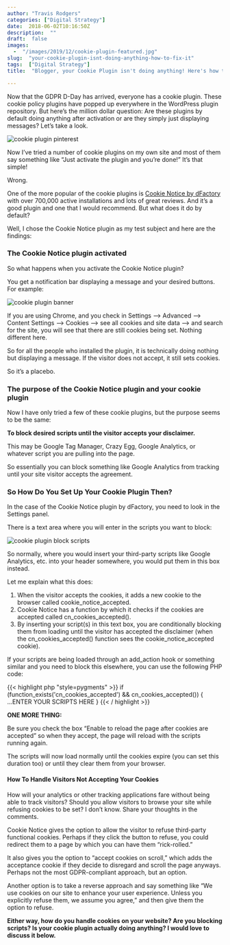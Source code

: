 ```yaml
---
author: "Travis Rodgers"
categories: ["Digital Strategy"]
date:  2018-06-02T10:16:50Z
description:  ""
draft:  false
images: 
  -  "/images/2019/12/cookie-plugin-featured.jpg"
slug:  "your-cookie-plugin-isnt-doing-anything-how-to-fix-it"
tags:  ["Digital Strategy"]
title:  "Blogger, your Cookie Plugin isn't doing anything! Here's how to fix it"

---
```



<p>Now that the GDPR D-Day has arrived, everyone has a cookie plugin. These cookie policy plugins have popped up everywhere in the WordPress plugin repository. But here&rsquo;s the million dollar question: Are these plugins by default doing anything after activation or are they simply just displaying messages? Let&rsquo;s take a look.</p>
<p class="textcenter"><img data-rjs="2" title="cookie plugin pinterest" src="/images/2019/12/cookie-plugin-pinterest.jpg" style=""></p>
<p>Now I&rsquo;ve tried a number of cookie plugins on my own site and most of them say something like &ldquo;Just activate the plugin and you&rsquo;re done!&rdquo; It&rsquo;s that simple!</p>
<p>Wrong.</p>
<p>One of the more popular of the cookie plugins is <a href="https://wordpress.org/plugins/cookie-notice/" rel="nofollow" target="_blank">Cookie Notice by dFactory</a> with over 700,000 active installations and lots of great reviews. And it&rsquo;s a good plugin and one that I would recommend. But what does it do by default?</p>
<p>Well, I chose the Cookie Notice plugin as my test subject and here are the findings:</p>
<h3>The Cookie Notice plugin activated</h3>
<p>So what happens when you activate the Cookie Notice plugin?</p>
<p>You get a notification bar displaying a message and your desired buttons. For example:</p>
<p class="textcenter"><img alt="cookie plugin banner" src="/images/2019/12/cookie-plugin-banner.png" /></p>
<p>If you are using Chrome, and you check in Settings &ndash;> Advanced &ndash;> Content Settings &ndash;> Cookies &ndash;> see all cookies and site data &ndash;> and search for the site, you will see that there are still cookies being set. Nothing different here.</p>
<p>So for all the people who installed the plugin, it is technically doing nothing but displaying a message. If the visitor does not accept, it still sets cookies.&nbsp;</p>
<p>So it&rsquo;s a placebo.</p>
<h3>The purpose of the Cookie Notice plugin and your cookie plugin</h3>
<p>Now I have only tried a few of these cookie plugins, but the purpose seems to be the same:</p>
<p><strong>To block desired scripts until the visitor accepts your disclaimer.</strong></p>
<p>This may be Google Tag Manager, Crazy Egg, Google Analytics, or whatever script you are pulling into the page.&nbsp;</p>
<p>So essentially you can block something like Google Analytics from tracking until your site visitor accepts the agreement.&nbsp;</p>
<h3>So How Do You Set Up Your Cookie Plugin Then?</h3>
<p>In the case of the Cookie Notice plugin by dFactory, you need to look in the Settings panel.&nbsp;</p>
<p>There is a text area where you will enter in the scripts you want to block:</p>
<p class="textcenter"><img alt="cookie plugin block scripts" src="/images/2019/12/cookie-plugin-block-scripts.png" /></p>
<p>So normally, where you would insert your third-party scripts like Google Analytics, etc. into your header somewhere, you would put them in this box instead.</p>
<p>Let me explain what this does:</p>
<ol class=""><li>When the visitor accepts the cookies, it adds a new cookie to the browser called cookie_notice_accepted.</li>
<li>Cookie Notice has a function by which it checks if the cookies are accepted called cn_cookies_accepted().</li>
<li>By inserting your script(s) in this text box, you are conditionally blocking them from loading until the visitor has accepted the disclaimer (when the cn_cookies_accepted() function sees the cookie_notice_accepted cookie).&nbsp;</li>
</ol><p>If your scripts are being loaded through an add_action hook or something similar and you need to block this elsewhere, you can use the following PHP code:</p>
{{< highlight php "style=pygments" >}}
if (function_exists('cn_cookies_accepted') && cn_cookies_accepted()) {
    ...ENTER YOUR SCRIPTS HERE 
}
{{< / highlight >}}
<p><strong>ONE MORE THING:</strong></p>
<p>Be sure you check the box &ldquo;Enable to reload the page after cookies are accepted&rdquo; so when they accept, the page will reload with the scripts running again.&nbsp;</p>
<p>The scripts will now load normally until the cookies expire (you can set this duration too) or until they clear them from your browser.&nbsp;</p>
<h4>How To Handle Visitors Not Accepting Your Cookies</h4>
<p>How will your analytics or other tracking applications fare without being able to track visitors? Should you allow visitors to browse your site while refusing cookies to be set? I don&rsquo;t know. Share your thoughts in the comments.&nbsp;</p>
<p>Cookie Notice gives the option to allow the visitor to refuse third-party functional cookies. Perhaps if they click the button to refuse, you could redirect them to a page by which you can have them &ldquo;rick-rolled.&rdquo;</p>
<p>It also gives you the option to &ldquo;accept cookies on scroll,&rdquo; which adds the acceptance cookie if they decide to disregard and scroll the page anyways. Perhaps not the most GDPR-compliant approach, but an option.&nbsp;</p>
<p>Another option is to take a reverse approach and say something like &ldquo;We use cookies on our site to enhance your user experience. Unless you explicitly refuse them, we assume you agree,&rdquo; and then give them the option to refuse.</p>
<p><strong>Either way, how do you handle cookies on your website? Are you blocking scripts? Is your cookie plugin actually doing anything? I would love to discuss it below. </strong></p>



